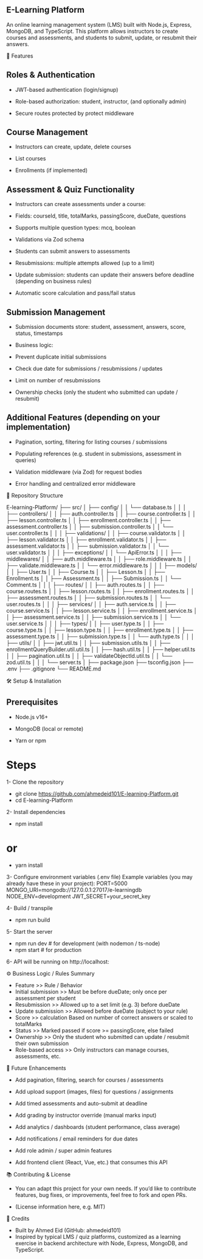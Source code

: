 ## E-Learning Platform ## 

An online learning management system (LMS) built with Node.js, Express, MongoDB, and TypeScript.
This platform allows instructors to create courses and assessments, and students to submit, update, or resubmit their answers.

🚀 Features

## Roles & Authentication

* JWT-based authentication (login/signup)

* Role-based authorization: student, instructor, (and optionally admin)

* Secure routes protected by protect middleware

## Course Management

* Instructors can create, update, delete courses

* List courses

* Enrollments (if implemented)

## Assessment & Quiz Functionality

* Instructors can create assessments under a course:

 - Fields: courseId, title, totalMarks, passingScore, dueDate, questions

 - Supports multiple question types: mcq, boolean

 - Validations via Zod schema

* Students can submit answers to assessments

* Resubmissions: multiple attempts allowed (up to a limit)

* Update submission: students can update their answers before deadline (depending on business rules)

* Automatic score calculation and pass/fail status

## Submission Management

* Submission documents store: student, assessment, answers, score, status, timestamps

* Business logic:

 - Prevent duplicate initial submissions

 - Check due date for submissions / resubmissions / updates

 - Limit on number of resubmissions

 - Ownership checks (only the student who submitted can update / resubmit)

## Additional Features (depending on your implementation)

* Pagination, sorting, filtering for listing courses / submissions

* Populating references (e.g. student in submissions, assessment in queries)

* Validation middleware (via Zod) for request bodies

* Error handling and centralized error middleware

📁 Repository Structure

E-learning-Platform/
├── src/
│   ├── config/
│   │   └── database.ts
│   │
│   ├── controllers/
│   │   ├── auth.controller.ts
│   │   ├── course.controller.ts
│   │   ├── lesson.controller.ts
│   │   ├── enrollment.controller.ts
│   │   ├── assessment.controller.ts
│   │   ├── submission.controller.ts
│   │   └── user.controller.ts
│   │
│   ├── validations/
│   │   ├── course.validator.ts
│   │   ├── lesson.validator.ts
│   │   ├── enrollment.validator.ts
│   │   ├── assessment.validator.ts
│   │   ├── submission.validator.ts
│   │   └── user.validator.ts
│   │
│   ├── exceptions/
│   │   └── ApiError.ts
│   │
│   ├── middlewares/
│   │   ├── auth.middleware.ts
│   │   ├── role.middleware.ts
│   │   ├── validate.middleware.ts
│   │   └── error.middleware.ts
│   │
│   ├── models/
│   │   ├── User.ts
│   │   ├── Course.ts
│   │   ├── Lesson.ts
│   │   ├── Enrollment.ts
│   │   ├── Assessment.ts
│   │   ├── Submission.ts
│   │   └── Comment.ts
│   │
│   ├── routes/
│   │   ├── auth.routes.ts
│   │   ├── course.routes.ts
│   │   ├── lesson.routes.ts
│   │   ├── enrollment.routes.ts
│   │   ├── assessment.routes.ts
│   │   ├── submission.routes.ts
│   │   └── user.routes.ts
│   │
│   ├── services/
│   │   ├── auth.service.ts
│   │   ├── course.service.ts
│   │   ├── lesson.service.ts
│   │   ├── enrollment.service.ts
│   │   ├── assessment.service.ts
│   │   ├── submission.service.ts
│   │   └── user.service.ts
│   │
│   ├── types/
│   │   ├── user.type.ts
│   │   ├── course.type.ts
│   │   ├── lesson.type.ts
│   │   ├── enrollment.type.ts
│   │   ├── assessment.type.ts
│   │   ├── submission.type.ts
│   │   └── auth.type.ts
│   │
│   ├── utils/
│   │   ├── jwt.util.ts
│   │   ├── submission.utils.ts
│   │   ├── enrollmentQueryBuilder.util.util.ts
│   │   ├── hash.util.ts
│   │   ├── helper.util.ts
│   │   ├── pagination.util.ts
│   │   ├── validateObjectId.util.ts
│   │   └── zod.util.ts
│   │
│   └── server.ts
│
├── package.json
├── tsconfig.json
├── .env
├── .gitignore
└── README.md


🛠️ Setup & Installation

## Prerequisites

* Node.js v16+

* MongoDB (local or remote)

* Yarn or npm

# Steps

1- Clone the repository
- git clone https://github.com/ahmedeid101/E-learning-Platform.git
- cd E-learning-Platform

2- Install dependencies
- npm install
# or
- yarn install

3- Configure environment variables (.env file)
Example variables (you may already have these in your project):
PORT=5000
MONGO_URI=mongodb://127.0.0.1:27017/e-learningdb
NODE_ENV=development
JWT_SECRET=your_secret_key

4- Build / transpile
- npm run build

5- Start the server
- npm run dev     # for development (with nodemon / ts-node)
- npm start       # for production

6- API will be running on http://localhost:<PORT>

⚙ Business Logic / Rules Summary
- Feature	             >>   Rule / Behavior
- Initial submission	 >>   Must be before dueDate; only once per assessment per student
- Resubmission	         >>   Allowed up to a set limit (e.g. 3) before dueDate
- Update submission	     >>   Allowed before dueDate (subject to your rule)
- Score                  >>   calculation	Based on number of correct answers or scaled to totalMarks
- Status	             >>   Marked passed if score >= passingScore, else failed
- Ownership	             >>   Only the student who submitted can update / resubmit their own submission
- Role-based access	     >>   Only instructors can manage courses, assessments, etc.


🧩 Future Enhancements

* Add pagination, filtering, search for courses / assessments

* Add upload support (images, files) for questions / assignments

* Add timed assessments and auto-submit at deadline

* Add grading by instructor override (manual marks input)

* Add analytics / dashboards (student performance, class average)

* Add notifications / email reminders for due dates

* Add role admin / super admin features

* Add frontend client (React, Vue, etc.) that consumes this API


📚 Contributing & License

* You can adapt this project for your own needs. If you’d like to contribute features, bug fixes, or improvements, feel free to   fork and open PRs.

* (License information here, e.g. MIT)


📝 Credits

- Built by Ahmed Eid (GitHub: ahmedeid101)
- Inspired by typical LMS / quiz platforms, customized as a learning exercise in backend architecture with Node, Express, MongoDB, and TypeScript.